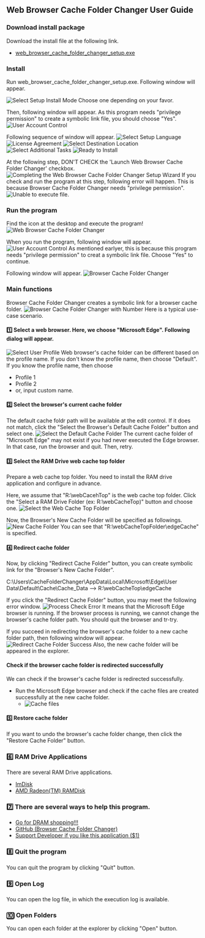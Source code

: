 ## Web Browser Cache Folder Changer User Guide

### Download install package

Download the install file at the following link.

*   [web\_browser\_cache\_folder\_changer\_setup.exe](https://github.com/kmscom/Browser-Cache-Folder-Changer/blob/main/Release/web_browser_cache_folder_changer_setup.exe)

### Install
Run web\_browser\_cache\_folder\_changer\_setup.exe.
Following window will appear.

![Select Setup Install Mode](image/1.%20install_1.png)
Choose one depending on your favor.

Then, following window will appear. As this program needs "privilege permission" to create a symbolic link file, you should choose "Yes".
![User Account Control](image/1.%20install_2.png)

Following sequence of window will appear.
![Select Setup Language](image/1.%20install_3.png)
![License Agreement](image/1.%20install_4.png)
![Select Destination Location](image/1.%20install_5.png)
![Select Additional Tasks](image/1.%20install_6.png)
![Ready to Install](image/1.%20install_7.png)

At the following step, DON'T CHECK the 'Launch Web Browser Cache Folder Changer' checkbox.
![Completing the Web Browser Cache Folder Changer Setup Wizard](image/1.%20install_8.png)
If you check and run the program at this step, following error will happen. This is because Browser Cache Folder Changer needs "privilege permission".
![Unable to execute file.](image/1.%20install_9.png)

### Run the program
Find the icon at the desktop and execute the program!
![Web Browser Cache Folder Changer](image/2.%20execute.png)

When you run the program, following window will appear.
![User Account Control](image/1.%20install_2.png)
As mentioned earlyer, this is because this program needs "privilege permission" to creat a symbolic link file. Choose "Yes" to continue.

Following window will appear.
![Browser Cache Folder Changer](image/3.%20main_1.png)

### Main functions
Browser Cache Folder Changer creates a symbolic link for a browser cache folder.
![Browser Cache Folder Changer with Number](image/3.%20main_2.png)
Here is a typical use-case scenario.

#### 1️⃣ Select a web browser. Here, we choose "Microsoft Edge". Following dialog will appear.
![Select User Profile](image/3.%20main_3.png)
Web browser's cache folder can be different based on the profile name.
If you don't know the profile name, then choose "Default".
If you know the profile name, then choose
- Profile 1
- Profile 2
- or, input custom name.

#### 2️⃣ Select the browser's current cache folder
The default cache foldr path will be available at the edit control. If it does not match, click the "Select the Browser's Default Cache Folder" button and select one.
![Select the Default Cache Folder](image/3.%20main_4.png)
The current cache folder of "Microsoft Edge" may not exist if you had never executed the Edge browser. In that case, run the browser and quit. Then, retry.

#### 3️⃣ Select the RAM Drive web cache top folder
Prepare a web cache top folder. You need to install the RAM drive application and configure in advance.

Here, we assume that "R:\webCacehTop\" is the web cache top folder.
Click the "Select a RAM Drive Folder (ex: R:\webCacheTop)" button and choose one.
![Select the Web Cache Top Folder](image/3.%20main_5.png)

Now, the Browser's New Cache Folder will be specified as followings.
![New Cache Folder](image/3.%20main_6.png)
You can see that "R:\webCacheTopFolder\edgeCache" is specified.

#### 4️⃣ Redirect cache folder
Now, by clicking "Redirect Cache Folder" button, you can create symbolic link for the "Browser's New Cache Folder".

C:\Users\CacheFolderChanger\AppData\Local\Microsoft\Edge\User Data\Default\Cache\Cache_Data
-->
R:\webCacheTop\edgeCache

If you click the "Redirect Cache Folder" button, you may meet the following error window.
![Process Check Error](image/3.%20main_7.png)
It means that the Microsoft Edge browser is running. If the browser process is running, we cannot change the browser's cache folder path. You should quit the browser and tr-try.

If you succeed in redirecting the browser's cache folder to a new cache folder path, then following window will appear.
![Redirect Cache Folder Success](image/3.%20main_8.png)
Also, the new cache folder will be appeared in the explorer.

#### Check if the browser cache folder is redirected successfully
We can check if the browser's cache folder is redirected successfully.
- Run the Microsoft Edge browser and check if the cache files are created successfully at the new cache folder.
    - ![Cache files](image/3.%20main_9.png)

#### 5️⃣ Restore cache folder
If you want to undo the browser's cache folder change, then click the "Restore Cache Folder" button.


### 6️⃣ RAM Drive Applications
There are several RAM Drive applications.
- [ImDisk](https://sourceforge.net/projects/imdisk-toolkit/)
- [AMD Radeon(TM) RAMDisk](https://www.radeonramdisk.com/software_downloads.php)

### 7️⃣ There are several ways to help this program.
- [Go for DRAM shopping!!!](https://semiconductor.samsung.com/dram/ddr/ddr5/?cid=us_pd_ppc_google_b2b_none_sem-b2b_text_b2b_samsung%20ddr5&utm_source=google&utm_medium=pd_ppc&utm_campaign=us_b2b_none_sem-b2b&utm_content=text_b2b&utm_term=samsung%20ddr5&gad_source=1)
- [GitHub (Browser Cache Folder Changer)](https://github.com/kmscom/Browser-Cache-Folder-Changer)
- [Support Developer if you like this application ($1)](https://www.paypal.com/paypalme/CacheFolderChanger?country.x=US&locale.x=en_US)

### 8️⃣ Quit the program
You can quit the program by clicking "Quit" button.

### 9️⃣ Open Log
You can open the log file, in which the execution log is available.

### 🔟 Open Folders
You can open each folder at the explorer by clicking "Open" button.

